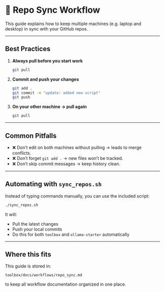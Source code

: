 # 🔄 Repo Sync Workflow

This guide explains how to keep multiple machines (e.g. laptop and desktop) in sync with your GitHub repos.

---

## Best Practices

1. **Always pull before you start work**
   ```bash
   git pull
   ```

2. **Commit and push your changes**
   ```bash
   git add .
   git commit -m "update: added new script"
   git push
   ```

3. **On your other machine → pull again**
   ```bash
   git pull
   ```

---

## Common Pitfalls
- ❌ Don’t edit on both machines without pulling → leads to merge conflicts.  
- ❌ Don’t forget `git add .` → new files won’t be tracked.  
- ❌ Don’t skip commit messages → keep history clean.  

---

## Automating with `sync_repos.sh`

Instead of typing commands manually, you can use the included script:

```bash
./sync_repos.sh
```

It will:
- Pull the latest changes  
- Push your local commits  
- Do this for both `toolbox` and `ollama-starter` automatically  

---

## Where this fits
This guide is stored in:

```
toolbox/docs/workflows/repo_sync.md
```

to keep all workflow documentation organized in one place.
